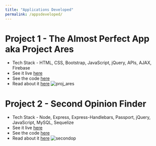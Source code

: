 ```yaml
---
title: "Applications Developed"
permalink: /appsdeveloped/
---
```


# Project 1 - The Almost Perfect App aka Project Ares
* Tech Stack - HTML, CSS, Bootstrap, JavaScript, jQuery, APIs, AJAX, Firebase
* See it live [here](/project_ares/)
* See the code [here](https://github.com/ahang/project_ares)
* Read about it [here](http://www.andyhang.com/post/project-ares-part-1/)
![proj_ares](https://cloud.githubusercontent.com/assets/8935847/26511110/1eba32bc-4226-11e7-801d-afc85e0918d1.PNG)

# Project 2 - Second Opinion Finder
* Tech Stack - Node, Express, Express-Handlebars, Passport, jQuery, JavaScript, MySQL, Sequelize
* See it live [here](http://secondopinionfinder.herokuapp.com)
* See the code [here](https://github.com/ahang/secondOpinion)
* Read about it [here](http://www.andyhang.com/post/second-opinion-finder-part-1)
![secondop](https://cloud.githubusercontent.com/assets/8935847/26511204/94f49242-4226-11e7-89d4-fd4d04a3d9d9.PNG)
